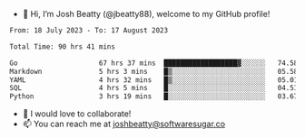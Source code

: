 - 👋 Hi, I’m Josh Beatty (@jbeatty88), welcome to my GitHub profile!

<!--START_SECTION:waka-->

```txt
From: 18 July 2023 - To: 17 August 2023

Total Time: 90 hrs 41 mins

Go                    67 hrs 37 mins  ██████████████████▓░░░░░░   74.58 %
Markdown              5 hrs 3 mins    █▒░░░░░░░░░░░░░░░░░░░░░░░   05.58 %
YAML                  4 hrs 32 mins   █▒░░░░░░░░░░░░░░░░░░░░░░░   05.01 %
SQL                   4 hrs 5 mins    █░░░░░░░░░░░░░░░░░░░░░░░░   04.51 %
Python                3 hrs 19 mins   █░░░░░░░░░░░░░░░░░░░░░░░░   03.67 %
```

<!--END_SECTION:waka-->

- 💞️ I would love to collaborate!
- 📫 You can reach me at joshbeatty@softwaresugar.co

<!---
jbeatty88/jbeatty88 is a ✨ special ✨ repository because its `README.md` (this file) appears on your GitHub profile.
You can click the Preview link to take a look at your changes.
--->
